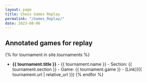 ```yaml
---
layout: page
title: Chess Games Replay
permalink: "/Games_Replay/"
date: 2023-08-06
---
```

## Annotated games for replay

{% for tournament in site.tournaments %}
- **{{ tournament.title }}** - {{ tournament.name }} - Section: {{ tournament.section }} - Game: {{ tournament.game }} - [Link]({{ tournament.url | relative_url }})
{% endfor %}


